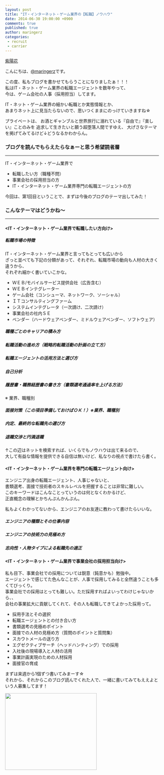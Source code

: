 ```yaml
---
layout: post
title: "IT・インターネット・ゲーム業界の【転職】ノウハウ"
date: 2014-06-30 19:00:00 +0900
comments: true
published: true
author: maringerz
categories:
 - recruit
 - carrier
---
```


[紫陽花](http://blog.branch4.pw/images/2014/06/ajisai.png)  

こんにちは、[@maringerz](https://github.com/maringerz)です。  

この度、私もブログを書かせてもらうことになりましたぁ！！！  
私はIT・ネット・ゲーム業界の転職エージェントを数年やって、  
今は、ゲーム会社の人事（採用担当）してます。  

IT・ネット・ゲーム業界の細かい転職とか実態情報とか、  
あまりネット上に見当たらないので、思いつくままにのっけていきますね☆   

プライベートは、
お酒とギャンブルと世界旅行に溺れている『自由で』『楽しい』ことのみを
追求して生きたいと願う超堕落人間ですゆえ、
大げさなテーマを掲げてみてるけど↓どうなるかわからん。


### ブログを読んでもらえたらなぁーと思う希望読者層
----------

IT・インターネット・ゲーム業界で  

- 転職したい方（職種不問）
- 事業会社の採用担当の方
- IT・インターネット・ゲーム業界専門の転職エージェントの方

<!-- more -->

今回は、第1回目ということで、まずは今後のブログのテーマ出してみた！  

### こんなテーマはどうかね～
----------
  
#### <IT・インターネット・ゲーム業界で転職したい方向け>  

##### 転職市場の特徴
IT・インターネット・ゲーム業界と言ってもとっても広いから  
ざっと並べても下記の分類があって、それぞれ、転職市場の動向も人材の大きく違うから、  
それぞれ細かく書いていこかな。

- ＷＥＢ/モバイルサービス提供会社（広告含む）
- ＷＥＢインテグレーター
- ゲーム会社（コンシューマ、ネットワーク、ソーシャル）
- ＩＴコンサルティングファーム
- システムインテグレータ（一次請け、二次請け）
- 事業会社の社内ＳＥ
- ベンダー（ハードウェアベンダー、ミドルウェアベンダー、ソフトウェア）

##### 職種ごとのキャリアの積み方


##### 転職活動の進め方（戦略的転職活動の計画の立て方）


##### 転職エージェントの活用方法と選び方


##### 自己分析


##### 履歴書・職務経歴書の書き方（書類選考通過率を上げる方法）
※ 業界、職種別


##### 面接対策（この項目準備しておけばＯＫ！）※業界、職種別


##### 内定、最終的な転職先の選び方


##### 退職交渉と円満退職


↑この辺はネットを検索すれば、いくらでもノウハウは出て来るので、  
大して有益な情報を提供できる自信は無いけど、私なりの視点で書けたら書く。  

#### <IT・インターネット・ゲーム業界を専門の転職エージェント向け>
エンジニア出身の転職エージェント、人事じゃないと、  
書類選考、面接で技術者のスキルレベルを把握することは非常に難しい。  
このキーワードはこんなことっていうのは何となくわかるけど、  
正直概念の理解とかちんぷんかんぷん。

私もよくわかってないから、エンジニアのお友達に教わって書けたらいいな。  

##### エンジニアの種類とその仕事内容


##### エンジニアの技術力の見極め方


##### 志向性・人物タイプによる転職先の適正


#### <IT・インターネット・ゲーム業界で事業会社の採用担当向け>
私も目下、事業会社での採用については鋭意（鈍意かも）勉強中。  
エージェントで感じてた色んなことが、人事で採用してみると全然違うことも多くてびっくり。  
事業会社での採用はとっても難しい。ただ採用すればよいってわけじゃないから、、  
会社の事業拡大に貢献してくれて、その人も転職してきてよかった採用って。  

- 採用手法とその選択
- 転職エージェントとの付き合い方
- 書類選考の見極めポイント
- 面接での人材の見極め方（質問のポイントと質問集）
- スカウトメールの送り方
- エグゼクティブサーチ（ヘッドハンティング）での採用
- 入社後の現場導入と人材の活用
- 事業計画実現のための人材採用
- 面接官の育成

まずは来週から1個ずつ書いてみまーす☆   
それから、それからこのブログ読んでくれた人で、一緒に書いてみてもええよという人募集してます！  

<a href="http://c.af.moshimo.com/af/c/click?a_id=442315&p_id=170&pc_id=185&pl_id=4157&guid=ON" target="_blank"><img src="http://image.moshimo.com/af-img/0068/000000004157.gif" width="300" height="250" style="border:none;"></a><img src="http://i.af.moshimo.com/af/i/impression?a_id=442315&p_id=170&pc_id=185&pl_id=4157" width="1" height="1" style="border:none;">
